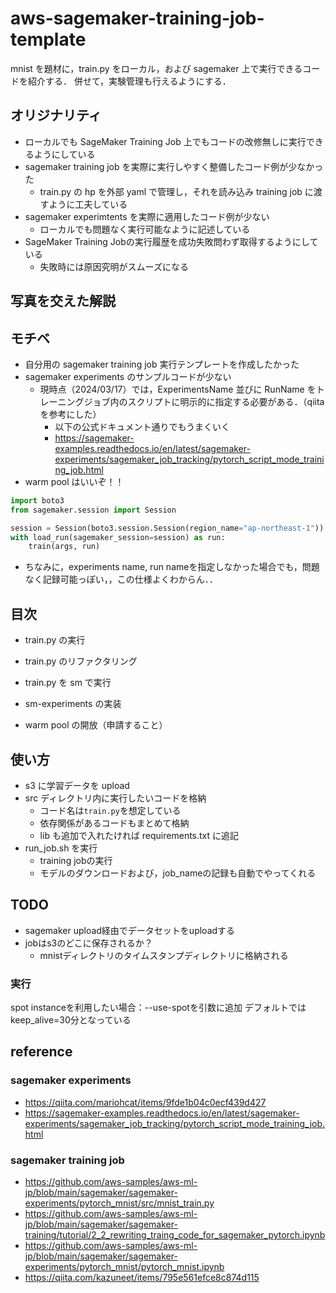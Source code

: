 # aws-sagemaker-training-job-template

mnist を題材に，train.py をローカル，および sagemaker 上で実行できるコードを紹介する．
併せて，実験管理も行えるようにする．

## オリジナリティ

- ローカルでも SageMaker Training Job 上でもコードの改修無しに実行できるようにしている
- sagemaker training job を実際に実行しやすく整備したコード例が少なかった
  - train.py の hp を外部 yaml で管理し，それを読み込み training job に渡すように工夫している
- sagemaker experimtents を実際に適用したコード例が少ない
  - ローカルでも問題なく実行可能なように記述している
- SageMaker Training Jobの実行履歴を成功失敗問わず取得するようにしている
  - 失敗時には原因究明がスムーズになる

## 写真を交えた解説

## モチベ

- 自分用の sagemaker training job 実行テンプレートを作成したかった
- sagemaker experiments のサンプルコードが少ない
  - 現時点（2024/03/17）では，ExperimentsName 並びに RunName をトレーニングジョブ内のスクリプトに明示的に指定する必要がある．（qiita を参考にした）
    - 以下の公式ドキュメント通りでもうまくいく
    - https://sagemaker-examples.readthedocs.io/en/latest/sagemaker-experiments/sagemaker_job_tracking/pytorch_script_mode_training_job.html
- warm pool はいいぞ！！

```py
import boto3
from sagemaker.session import Session

session = Session(boto3.session.Session(region_name="ap-northeast-1"))
with load_run(sagemaker_session=session) as run:
    train(args, run)
```


- ちなみに，experiments name, run nameを指定しなかった場合でも，問題なく記録可能っぽい，，この仕様よくわからん．．

## 目次

- train.py の実行
- train.py のリファクタリング
- train.py を sm で実行
- sm-experiments の実装

- warm pool の開放（申請すること）

## 使い方

- s3 に学習データを upload
- src ディレクトリ内に実行したいコードを格納
  - コード名は`train.py`を想定している
  - 依存関係があるコードもまとめて格納
  - lib も追加で入れたければ requirements.txt に追記
- run_job.sh を実行
  - training jobの実行
  - モデルのダウンロードおよび，job_nameの記録も自動でやってくれる



## TODO
- sagemaker upload経由でデータセットをuploadする
- jobはs3のどこに保存されるか？
  - mnistディレクトリのタイムスタンプディレクトリに格納される



### 実行

spot instanceを利用したい場合：--use-spotを引数に追加
デフォルトではkeep_alive=30分となっている

## reference

### sagemaker experiments

- https://qiita.com/mariohcat/items/9fde1b04c0ecf439d427
- https://sagemaker-examples.readthedocs.io/en/latest/sagemaker-experiments/sagemaker_job_tracking/pytorch_script_mode_training_job.html

### sagemaker training job

- https://github.com/aws-samples/aws-ml-jp/blob/main/sagemaker/sagemaker-experiments/pytorch_mnist/src/mnist_train.py
- https://github.com/aws-samples/aws-ml-jp/blob/main/sagemaker/sagemaker-training/tutorial/2_2_rewriting_traing_code_for_sagemaker_pytorch.ipynb
- https://github.com/aws-samples/aws-ml-jp/blob/main/sagemaker/sagemaker-experiments/pytorch_mnist/pytorch_mnist.ipynb
- https://qiita.com/kazuneet/items/795e561efce8c874d115

